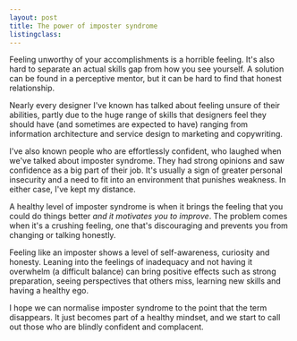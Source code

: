 ```yaml
---
layout: post
title: The power of imposter syndrome
listingclass: 
---
```


Feeling unworthy of your accomplishments is a horrible feeling. It's also hard to separate an actual skills gap from how you see yourself. A solution can be found in a perceptive mentor, but it can be hard to find that honest relationship.

Nearly every designer I've known has talked about feeling unsure of their abilities, partly due to the huge range of skills that designers feel they should have (and sometimes are expected to have) ranging from information architecture and service design to marketing and copywriting.

I've also known people who are effortlessly confident, who laughed when we've talked about imposter syndrome. They had strong opinions and saw confidence as a big part of their job. It's usually a sign of greater personal insecurity and a need to fit into an environment that punishes weakness. In either case, I've kept my distance.

A healthy level of imposter syndrome is when it brings the feeling that you could do things better _and it motivates you to improve_. The problem comes when it's a crushing feeling, one that's discouraging and prevents you from changing or talking honestly.

Feeling like an imposter shows a level of self-awareness, curiosity and honesty. Leaning into the feelings of inadequacy and not having it overwhelm (a difficult balance) can bring positive effects such as strong preparation, seeing perspectives that others miss, learning new skills and having a healthy ego.

I hope we can normalise imposter syndrome to the point that the term disappears. It just becomes part of a healthy mindset, and we start to call out those who are blindly confident and complacent.

